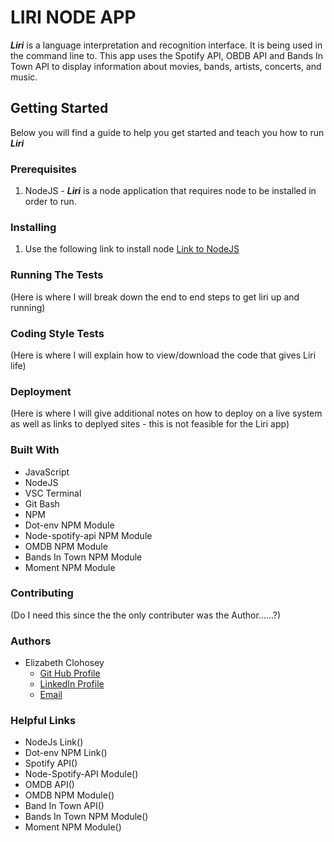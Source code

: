 # LIRI NODE APP
 
 **_Liri_** is a language interpretation and recognition interface.  It is being used in the command line to.  This app uses the Spotify API, OBDB API and Bands In Town API to display information about movies, bands, artists, concerts, and music.
 
 ## Getting Started 

Below you will find a guide to help you get started and teach you how to run **_Liri_**

### Prerequisites

  1. NodeJS - **_Liri_** is a node application that requires node to be installed     in order to run.
  
### Installing

  1. Use the following link to install node
  [Link to NodeJS](https://nodejs.org/en/)
 
### Running The Tests
(Here is where I will break down the end to end steps to get liri up and running)

### Coding Style Tests
(Here is where I will explain how to view/download the code that gives Liri life)

### Deployment 
(Here is where I will give additional notes on how to deploy on a live system as well as links to deplyed sites - this is not feasible for the Liri app)
  
### Built With 
  - JavaScript
  - NodeJS
  - VSC Terminal
  - Git Bash
  - NPM
  - Dot-env NPM Module
  - Node-spotify-api NPM Module 
  - OMDB NPM Module
  - Bands In Town NPM Module 
  - Moment NPM Module
  
### Contributing 
(Do I need this since the the only contributer was the Author......?)

### Authors 
 - Elizabeth Clohosey
    - [Git Hub Profile](https://github.com/ElizabethClohosey)
    - [LinkedIn Profile](https://www.linkedin.com/in/elizabeth-clohosey-r-t-r-m-arrt-10233a185/)
    - [Email](elizabethclohosey@gmail.com)
    
### Helpful Links
  - NodeJs Link()
  - Dot-env NPM Link()
  - Spotify API()
  - Node-Spotify-API Module()
  - OMDB API()
  - OMDB NPM Module()
  - Band In Town API()
  - Bands In Town NPM Module()
  - Moment NPM Module()
  
 
